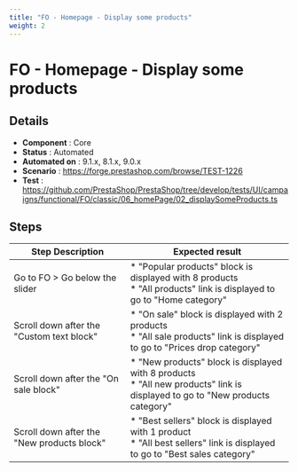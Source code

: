 ```yaml
---
title: "FO - Homepage - Display some products"
weight: 2
---
```


# FO - Homepage - Display some products
## Details
* **Component** : Core
* **Status** : Automated
* **Automated on** : 9.1.x, 8.1.x, 9.0.x
* **Scenario** : https://forge.prestashop.com/browse/TEST-1226
* **Test** : https://github.com/PrestaShop/PrestaShop/tree/develop/tests/UI/campaigns/functional/FO/classic/06_homePage/02_displaySomeProducts.ts

## Steps
| Step Description | Expected result |
| ----- | ----- |
| Go to FO > Go below the slider | * "Popular products" block is displayed with 8 products<br> * "All products" link is displayed to go to "Home category" |
| Scroll down after the "Custom text block" | * "On sale" block is displayed with 2 products<br> * "All sale products" link is displayed to go to "Prices drop category" |
| Scroll down after the "On sale block" | * "New products" block is displayed with 8 products<br> * "All new products" link is displayed to go to "New products category" |
| Scroll down after the "New products block" | * "Best sellers" block is displayed with 1 product<br> * "All best sellers" link is displayed to go to "Best sales category" |
